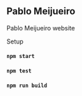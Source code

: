 ## Pablo Meijueiro

Pablo Meijueiro website

Setup

#### `npm start`

#### `npm test`

#### `npm run build`
